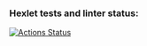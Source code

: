### Hexlet tests and linter status:
[![Actions Status](https://github.com/kicha3007/frontend-project-lvl1/workflows/hexlet-check/badge.svg)](https://github.com/kicha3007/frontend-project-lvl1/actions)